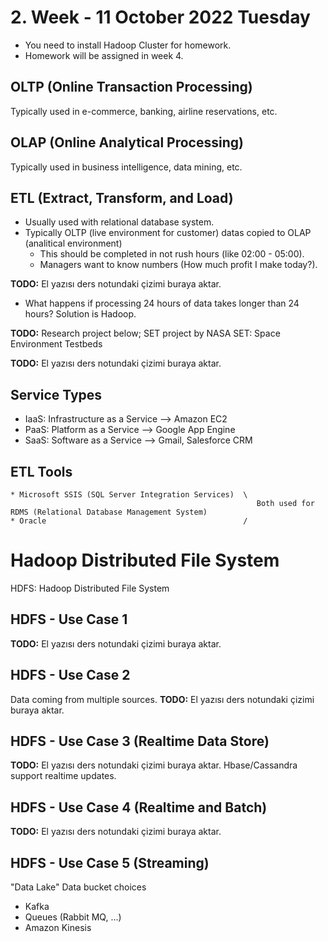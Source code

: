 # 2. Week - 11 October 2022 Tuesday

* You need to install Hadoop Cluster for homework.
* Homework will be assigned in week 4.

## OLTP (Online Transaction Processing)
Typically used in e-commerce, banking, airline reservations, etc.

## OLAP (Online Analytical Processing)
Typically used in business intelligence, data mining, etc.

## ETL (Extract, Transform, and Load)
* Usually used with relational database system.
* Typically OLTP (live environment for customer) datas copied to OLAP (analitical environment)
  * This should be completed in not rush hours (like 02:00 - 05:00).
  * Managers want to know numbers (How much profit I make today?).

**TODO:** El yazısı ders notundaki çizimi buraya aktar.

* What happens if processing 24 hours of data takes longer than 24 hours? Solution is Hadoop.

**TODO:** Research project below;
SET project by NASA
SET: Space Environment Testbeds

**TODO:** El yazısı ders notundaki çizimi buraya aktar.

## Service Types

* IaaS: Infrastructure as a Service --> Amazon EC2
* PaaS: Platform as a Service --> Google App Engine
* SaaS: Software as a Service --> Gmail, Salesforce CRM

## ETL Tools
```
* Microsoft SSIS (SQL Server Integration Services)  \
                                                       Both used for RDMS (Relational Database Management System)
* Oracle                                            /
```

# Hadoop Distributed File System

HDFS: Hadoop Distributed File System

## HDFS - Use Case 1
**TODO:** El yazısı ders notundaki çizimi buraya aktar.

## HDFS - Use Case 2
Data coming from multiple sources.
**TODO:** El yazısı ders notundaki çizimi buraya aktar.

## HDFS - Use Case 3 (Realtime Data Store)
**TODO:** El yazısı ders notundaki çizimi buraya aktar.
Hbase/Cassandra support realtime updates.

## HDFS - Use Case 4 (Realtime and Batch)
**TODO:** El yazısı ders notundaki çizimi buraya aktar.

## HDFS - Use Case 5 (Streaming)
"Data Lake"
Data bucket choices
* Kafka
* Queues (Rabbit MQ, ...)
* Amazon Kinesis
